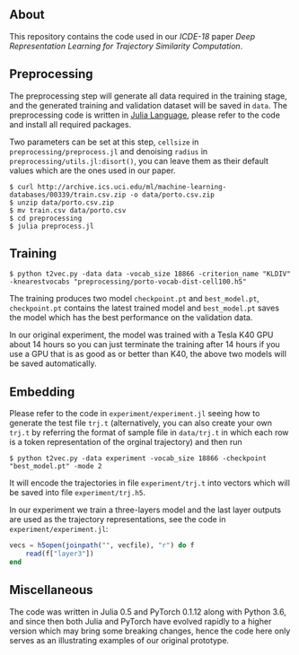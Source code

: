## About

This repository contains the code used in our *ICDE-18* paper *Deep Representation Learning for Trajectory Similarity Computation*.


## Preprocessing

The preprocessing step will generate all data required in the training stage, and the generated training and validation dataset will be saved in `data`. The preprocessing code is written in [Julia Language](https://julialang.org/), please refer to the code and install all required packages.

Two parameters can be set at this step, `cellsize` in `preprocessing/preprocess.jl` and denoising `radius` in `preprocessing/utils.jl:disort()`, you can leave them as their default values which are the ones used in our paper.

```shell
$ curl http://archive.ics.uci.edu/ml/machine-learning-databases/00339/train.csv.zip -o data/porto.csv.zip
$ unzip data/porto.csv.zip
$ mv train.csv data/porto.csv
$ cd preprocessing
$ julia preprocess.jl
```

## Training

```shell
$ python t2vec.py -data data -vocab_size 18866 -criterion_name "KLDIV" -knearestvocabs "preprocessing/porto-vocab-dist-cell100.h5"
```

The training produces two model `checkpoint.pt` and `best_model.pt`, `checkpoint.pt` contains the latest trained model and `best_model.pt` saves the model which has the best performance on the validation data.

In our original experiment, the model was trained with a Tesla K40 GPU about 14 hours so you can just terminate the training after 14 hours if you use a GPU that is as good as or better than K40, the above two models will be saved automatically.


## Embedding

Please refer to the code in `experiment/experiment.jl` seeing how to generate the test file `trj.t` (alternatively, you can also create your own `trj.t` by referring the format of sample file in `data/trj.t` in which each row is a token representation of the orginal trajectory) and then run

```shell
$ python t2vec.py -data experiment -vocab_size 18866 -checkpoint "best_model.pt" -mode 2
```

It will encode the trajectories in file `experiment/trj.t` into vectors which will be saved into file `experiment/trj.h5`.

In our experiment we train a three-layers model and the last layer outputs are used as the trajectory representations, see the code in `experiment/experiment.jl`:

```julia
vecs = h5open(joinpath("", vecfile), "r") do f
    read(f["layer3"])
end
```

## Miscellaneous

The code was written in Julia 0.5 and PyTorch 0.1.12 along with Python 3.6, and since then both Julia and PyTorch have evolved rapidly to a higher version which may bring some breaking changes, hence the code here only serves as an illustrating examples of our original prototype.
